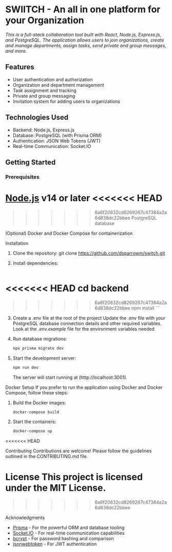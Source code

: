 # SWIITCH - An all in one platform for your Organization

 _This is a full-stack collaboration tool built with React, Node.js, Express.js, and PostgreSQL. The application allows users to join organizations, create and manage departments, assign tasks, send private and group messages, and more._

## Features
- User authentication and authorization
- Organization and department management
- Task assignment and tracking
- Private and group messaging
- Invitation system for adding users to organizations

## Technologies Used
- Backend: Node.js, Express.js
- Database: PostgreSQL (with Prisma ORM)
- Authentication: JSON Web Tokens (JWT)
- Real-time Communication: Socket.IO


## Getting Started

### Prerequisites

[Node.js](https://nodejs.org/) v14 or later
<<<<<<< HEAD
=======

>>>>>>> 6a6f20832cd8269267c47384a2a6d838dc22bbee
PostgreSQL database

(Optional) Docker and Docker Compose for containerization

Installation

1. Clone the repository:
   git clone https://github.com/dsparrowm/switch.git

2. Install dependencies:
    ```sh
<<<<<<< HEAD
    cd backend
=======
>>>>>>> 6a6f20832cd8269267c47384a2a6d838dc22bbee
    npm install
    ```

3. Create a .env file at the root of the project
    Update the .env file with your PostgreSQL database connection details and other required variables.
    Look at the _.env.example_ file for the environment variables needed

4. Run database migrations:
    ```sh
    npx prisma migrate dev
    ```

5. Start the development server:
    ```sh
    npm run dev
    ```

    The server will start running at (http://localhost:3001).

Docker Setup
If you prefer to run the application using Docker and Docker Compose, follow these steps:

1. Build the Docker images:
    ```sh
    docker-compose build
    ```

2. Start the containers:
    ```sh
    docker-compose up
    ```
<<<<<<< HEAD

Contributing
Contributions are welcome! Please follow the guidelines outlined in the CONTRIBUTING.md file.

License
This project is licensed under the MIT License.
=======
>>>>>>> 6a6f20832cd8269267c47384a2a6d838dc22bbee

Acknowledgments
- [Prisma](www.prisma.io) - For the powerful ORM and database tooling
- [Socket.IO]() - For real-time communication capabilities
- [bcrypt]() - For password hashing and comparison
- [jsonwebtoken]() - For JWT authentication